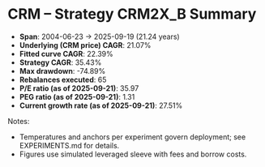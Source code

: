 # CRM – Strategy CRM2X_B Summary

- **Span**: 2004-06-23 → 2025-09-19 (21.24 years)
- **Underlying (CRM price) CAGR**: 21.07%
- **Fitted curve CAGR**: 22.39%
- **Strategy CAGR**: 35.43%
- **Max drawdown**: -74.89%
- **Rebalances executed**: 65
- **P/E ratio (as of 2025-09-21)**: 35.97
- **PEG ratio (as of 2025-09-21)**: 1.31
- **Current growth rate (as of 2025-09-21)**: 27.51%

Notes:

- Temperatures and anchors per experiment govern deployment; see EXPERIMENTS.md for details.
- Figures use simulated leveraged sleeve with fees and borrow costs.
